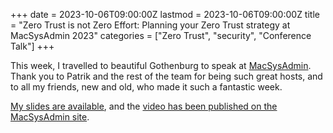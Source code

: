 +++
date = 2023-10-06T09:00:00Z
lastmod = 2023-10-06T09:00:00Z
title = "Zero Trust is not Zero Effort: Planning your Zero Trust strategy at MacSysAdmin 2023"
categories = ["Zero Trust", "security", "Conference Talk"]
+++

This week, I travelled to beautiful Gothenburg to speak at [MacSysAdmin](https://www.macsysadmin.se/). Thank you to Patrik and the rest of the team for being such great hosts, and to all my friends, new and old, who made it such a fantastic week. 

[My slides are available](/images/posts/2023-10-06/Zero-Tust-is-not-Zero-Effort.pdf), and the [video has been published on the MacSysAdmin site](https://docs.macsysadmin.se/2023/video_h265/Day2Session3.mp4).
